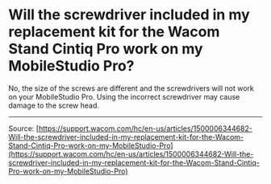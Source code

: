 # Will the screwdriver included in my replacement kit for the Wacom Stand Cintiq Pro work on my MobileStudio Pro?

No, the size of the screws are different and the screwdrivers will not work on your MobileStudio Pro. Using the incorrect screwdriver may cause damage to the screw head.

---
Source: [https://support.wacom.com/hc/en-us/articles/1500006344682-Will-the-screwdriver-included-in-my-replacement-kit-for-the-Wacom-Stand-Cintiq-Pro-work-on-my-MobileStudio-Pro](https://support.wacom.com/hc/en-us/articles/1500006344682-Will-the-screwdriver-included-in-my-replacement-kit-for-the-Wacom-Stand-Cintiq-Pro-work-on-my-MobileStudio-Pro)
